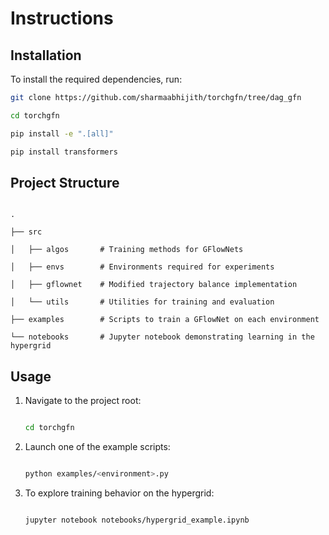 
# Instructions
 
## Installation
 
To install the required dependencies, run:
 
```bash
git clone https://github.com/sharmaabhijith/torchgfn/tree/dag_gfn

cd torchgfn

pip install -e ".[all]"

pip install transformers

```
 
## Project Structure
 
```plaintext

.

├── src

│   ├── algos       # Training methods for GFlowNets

│   ├── envs        # Environments required for experiments

│   ├── gflownet    # Modified trajectory balance implementation

│   └── utils       # Utilities for training and evaluation

├── examples        # Scripts to train a GFlowNet on each environment

└── notebooks       # Jupyter notebook demonstrating learning in the hypergrid

```
 
## Usage
 
1. Navigate to the project root:

   ```bash

   cd torchgfn

   ```

2. Launch one of the example scripts:

   ```bash

   python examples/<environment>.py

   ```

3. To explore training behavior on the hypergrid:

   ```bash

   jupyter notebook notebooks/hypergrid_example.ipynb

   ```

 
